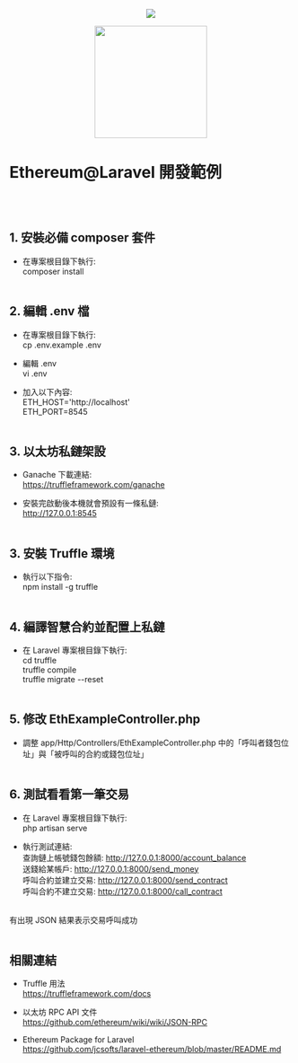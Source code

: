 <p align="center"><img src="https://laravel.com/assets/img/components/logo-laravel.svg"></p>
<p align="center"><img height="200" src="https://img.jinse.com/139170_image3.png"></p>
<p align="center"><h1>Ethereum@Laravel 開發範例</h1></p><br /><br />

## 1. 安裝必備 composer 套件

- 在專案根目錄下執行:<br />
composer install<br /><br />


## 2. 編輯 .env 檔

- 在專案根目錄下執行:<br />
cp .env.example .env

- 編輯 .env<br />
vi .env

- 加入以下內容:<br />
ETH_HOST='http://localhost'<br />
ETH_PORT=8545<br /><br />


## 3. 以太坊私鏈架設

- Ganache 下載連結:<br />
https://truffleframework.com/ganache

- 安裝完啟動後本機就會預設有一條私鏈:<br />
http://127.0.0.1:8545<br /><br />


## 3. 安裝 Truffle 環境

- 執行以下指令:<br />
npm install -g truffle<br /><br />


## 4. 編譯智慧合約並配置上私鏈

- 在 Laravel 專案根目錄下執行:<br />
cd truffle<br />
truffle compile<br />
truffle migrate --reset<br /><br />

## 5. 修改 EthExampleController.php

- 調整 app/Http/Controllers/EthExampleController.php 中的「呼叫者錢包位址」與「被呼叫的合約或錢包位址」<br /><br />


## 6. 測試看看第一筆交易

- 在 Laravel 專案根目錄下執行:<br />
php artisan serve

- 執行測試連結:<br />
查詢鏈上帳號錢包餘額:  http://127.0.0.1:8000/account_balance<br />
送錢給某帳戶:         http://127.0.0.1:8000/send_money<br />
呼叫合約並建立交易:    http://127.0.0.1:8000/send_contract<br />
呼叫合約不建立交易:    http://127.0.0.1:8000/call_contract<br /><br />

有出現 JSON 結果表示交易呼叫成功<br /><br />


## 相關連結

- Truffle 用法<br />
https://truffleframework.com/docs<br />

- 以太坊 RPC API 文件<br />
https://github.com/ethereum/wiki/wiki/JSON-RPC

- Ethereum Package for Laravel<br />
https://github.com/jcsofts/laravel-ethereum/blob/master/README.md<br />



